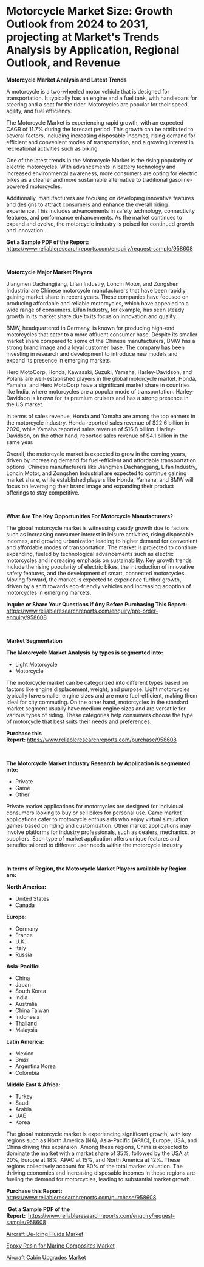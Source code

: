 <p><h1>Motorcycle Market Size: Growth Outlook from 2024 to 2031, projecting at Market's Trends Analysis by Application, Regional Outlook, and Revenue</h1></p><p><strong>Motorcycle Market Analysis and Latest Trends</strong></p>
<p><p>A motorcycle is a two-wheeled motor vehicle that is designed for transportation. It typically has an engine and a fuel tank, with handlebars for steering and a seat for the rider. Motorcycles are popular for their speed, agility, and fuel efficiency.</p><p>The Motorcycle Market is experiencing rapid growth, with an expected CAGR of 11.7% during the forecast period. This growth can be attributed to several factors, including increasing disposable incomes, rising demand for efficient and convenient modes of transportation, and a growing interest in recreational activities such as biking.</p><p>One of the latest trends in the Motorcycle Market is the rising popularity of electric motorcycles. With advancements in battery technology and increased environmental awareness, more consumers are opting for electric bikes as a cleaner and more sustainable alternative to traditional gasoline-powered motorcycles.</p><p>Additionally, manufacturers are focusing on developing innovative features and designs to attract consumers and enhance the overall riding experience. This includes advancements in safety technology, connectivity features, and performance enhancements. As the market continues to expand and evolve, the motorcycle industry is poised for continued growth and innovation.</p></p>
<p><strong>Get a Sample PDF of the Report:&nbsp;</strong> <a href="https://www.reliableresearchreports.com/enquiry/request-sample/958608">https://www.reliableresearchreports.com/enquiry/request-sample/958608</a></p>
<p>&nbsp;</p>
<p><strong>Motorcycle Major Market Players</strong></p>
<p><p>Jiangmen Dachangjiang, Lifan Industry, Loncin Motor, and Zongshen Industrial are Chinese motorcycle manufacturers that have been rapidly gaining market share in recent years. These companies have focused on producing affordable and reliable motorcycles, which have appealed to a wide range of consumers. Lifan Industry, for example, has seen steady growth in its market share due to its focus on innovation and quality.</p><p>BMW, headquartered in Germany, is known for producing high-end motorcycles that cater to a more affluent consumer base. Despite its smaller market share compared to some of the Chinese manufacturers, BMW has a strong brand image and a loyal customer base. The company has been investing in research and development to introduce new models and expand its presence in emerging markets.</p><p>Hero MotoCorp, Honda, Kawasaki, Suzuki, Yamaha, Harley-Davidson, and Polaris are well-established players in the global motorcycle market. Honda, Yamaha, and Hero MotoCorp have a significant market share in countries like India, where motorcycles are a popular mode of transportation. Harley-Davidson is known for its premium cruisers and has a strong presence in the US market.</p><p>In terms of sales revenue, Honda and Yamaha are among the top earners in the motorcycle industry. Honda reported sales revenue of $22.6 billion in 2020, while Yamaha reported sales revenue of $16.8 billion. Harley-Davidson, on the other hand, reported sales revenue of $4.1 billion in the same year.</p><p>Overall, the motorcycle market is expected to grow in the coming years, driven by increasing demand for fuel-efficient and affordable transportation options. Chinese manufacturers like Jiangmen Dachangjiang, Lifan Industry, Loncin Motor, and Zongshen Industrial are expected to continue gaining market share, while established players like Honda, Yamaha, and BMW will focus on leveraging their brand image and expanding their product offerings to stay competitive.</p></p>
<p>&nbsp;</p>
<p><strong>What Are The Key Opportunities For Motorcycle Manufacturers?</strong></p>
<p><p>The global motorcycle market is witnessing steady growth due to factors such as increasing consumer interest in leisure activities, rising disposable incomes, and growing urbanization leading to higher demand for convenient and affordable modes of transportation. The market is projected to continue expanding, fueled by technological advancements such as electric motorcycles and increasing emphasis on sustainability. Key growth trends include the rising popularity of electric bikes, the introduction of innovative safety features, and the development of smart, connected motorcycles. Moving forward, the market is expected to experience further growth, driven by a shift towards eco-friendly vehicles and increasing adoption of motorcycles in emerging markets.</p></p>
<p><strong>Inquire or Share Your Questions If Any Before Purchasing This Report:</strong> <a href="https://www.reliableresearchreports.com/enquiry/pre-order-enquiry/958608">https://www.reliableresearchreports.com/enquiry/pre-order-enquiry/958608</a></p>
<p>&nbsp;</p>
<p><strong>Market Segmentation</strong></p>
<p><strong>The Motorcycle Market Analysis by types is segmented into:</strong></p>
<p><ul><li>Light Motorcycle</li><li>Motorcycle</li></ul></p>
<p><p>The motorcycle market can be categorized into different types based on factors like engine displacement, weight, and purpose. Light motorcycles typically have smaller engine sizes and are more fuel-efficient, making them ideal for city commuting. On the other hand, motorcycles in the standard market segment usually have medium engine sizes and are versatile for various types of riding. These categories help consumers choose the type of motorcycle that best suits their needs and preferences.</p></p>
<p><strong>Purchase this Report:&nbsp;</strong><a href="https://www.reliableresearchreports.com/purchase/958608">https://www.reliableresearchreports.com/purchase/958608</a></p>
<p>&nbsp;</p>
<p><strong>The Motorcycle Market Industry Research by Application is segmented into:</strong></p>
<p><ul><li>Private</li><li>Game</li><li>Other</li></ul></p>
<p><p>Private market applications for motorcycles are designed for individual consumers looking to buy or sell bikes for personal use. Game market applications cater to motorcycle enthusiasts who enjoy virtual simulation games based on riding and customization. Other market applications may involve platforms for industry professionals, such as dealers, mechanics, or suppliers. Each type of market application offers unique features and benefits tailored to different user needs within the motorcycle industry.</p></p>
<p>&nbsp;</p>
<p><strong>In terms of Region, the Motorcycle Market Players available by Region are:</strong></p>
<p>
    <p> <strong> North America: </strong>
        <ul>
            <li>United States</li>
            <li>Canada</li>
        </ul>
        </p> 
    <p> <strong> Europe: </strong>
        <ul>
            <li>Germany</li>
            <li>France</li>
            <li>U.K.</li>
            <li>Italy</li>
            <li>Russia</li>
        </ul>
        </p> 
    <p> <strong> Asia-Pacific: </strong>
        <ul>
            <li>China</li>
            <li>Japan</li>
            <li>South Korea</li>
            <li>India</li>
            <li>Australia</li>
            <li>China Taiwan</li>
            <li>Indonesia</li>
            <li>Thailand</li>
            <li>Malaysia</li>
        </ul>
        </p> 
    <p> <strong> Latin America: </strong>
        <ul>
            <li>Mexico</li>
            <li>Brazil</li>
            <li>Argentina Korea</li>
            <li>Colombia</li>
        </ul>
        </p> 
    <p> <strong> Middle East & Africa: </strong>
        <ul>
            <li>Turkey</li>
            <li>Saudi</li>
            <li>Arabia</li>
            <li>UAE</li>
            <li>Korea</li>
        </ul>
    </p>
    </p>
<p><p>The global motorcycle market is experiencing significant growth, with key regions such as North America (NA), Asia-Pacific (APAC), Europe, USA, and China driving this expansion. Among these regions, China is expected to dominate the market with a market share of 35%, followed by the USA at 20%, Europe at 18%, APAC at 15%, and North America at 12%. These regions collectively account for 80% of the total market valuation. The thriving economies and increasing disposable incomes in these regions are fueling the demand for motorcycles, leading to substantial market growth.</p></p>
<p><strong>Purchase this Report: </strong><a href="https://www.reliableresearchreports.com/purchase/958608">https://www.reliableresearchreports.com/purchase/958608</a></p>
<p>&nbsp;<strong>Get a Sample PDF of the Report:&nbsp;&nbsp;</strong><a href="https://www.reliableresearchreports.com/enquiry/request-sample/958608">https://www.reliableresearchreports.com/enquiry/request-sample/958608</a></p>
<p><strong></strong></p>
<p><p><a href="https://view.publitas.com/reportprime-1/aircraft-de-icing-fluids-market-challenges-opportunities-and-growth-drivers-and-major-market-players-forecasted-for-period-from-2023-2030/">Aircraft De-Icing Fluids Market</a></p><p><a href="https://view.publitas.com/reportprime-1/epoxy-resin-for-marine-composites-market-size-growth-and-forecast-from-2023-2030/">Epoxy Resin for Marine Composites Market</a></p><p><a href="https://view.publitas.com/reportprime-1/aircraft-cabin-upgrades-market-size-2023-2030-global-industrial-analysis-key-geographical-regions-market-share-top-key-players-product-types-and-forecast-research-report/">Aircraft Cabin Upgrades Market</a></p></p>